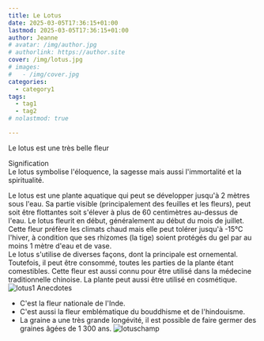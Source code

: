 ```yaml
---
title: Le Lotus
date: 2025-03-05T17:36:15+01:00
lastmod: 2025-03-05T17:36:15+01:00
author: Jeanne
# avatar: /img/author.jpg
# authorlink: https://author.site
cover: /img/lotus.jpg
# images:
#   - /img/cover.jpg
categories:
  - category1
tags:
  - tag1
  - tag2
# nolastmod: true

---
```


Le lotus est une très belle fleur

<!--more-->

Signification  
Le lotus symbolise l'éloquence, la sagesse mais aussi l'immortalité et la spiritualité.  
  

Le lotus est une plante aquatique qui peut se développer jusqu'à 2 mètres sous l'eau. Sa partie visible (principalement des feuilles et les fleurs), peut soit être flottantes soit s'élever à plus de 60 centimètres au-dessus de l'eau. Le lotus fleurit en début, généralement au début du mois de juillet. Cette fleur préfère les climats chaud mais elle peut tolérer jusqu'à -15°C l'hiver, à condition que ses rhizomes (la tige) soient protégés du gel par au moins 1 mètre d'eau et de vase.  
Le lotus s'utilise de diverses façons, dont la principale est ornemental. Toutefois, il peut être consommé, toutes les parties de la plante étant comestibles. Cette fleur est aussi connu pour être utilisé dans la médecine traditionnelle chinoise. La plante peut aussi être utilisé en cosmétique.
![lotus1](/img/lotus1.jpg)
Anecdotes  
- C'est la fleur nationale de l'Inde. 
- C'est aussi la fleur emblématique du bouddhisme et de l'hindouisme.
- La graine a une très grande longévité, il est possible de faire germer des graines âgées de 1 300 ans.
![lotuschamp](/img/lotuschamp.jpg)
